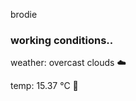 brodie

<!--weather_start-->
### working conditions..

weather: overcast clouds ☁️

temp: 15.37 °C 👕

<!--weather_end-->
